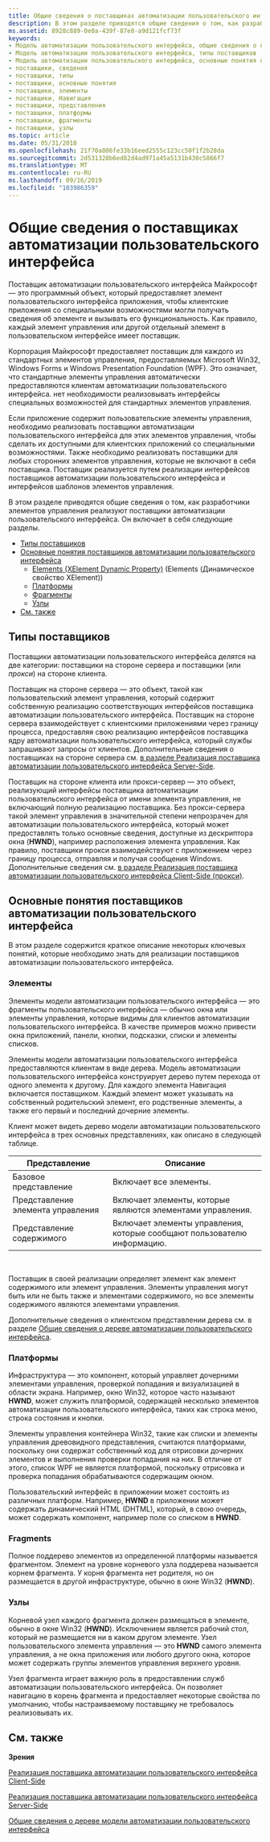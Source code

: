 ```yaml
---
title: Общие сведения о поставщиках автоматизации пользовательского интерфейса
description: В этом разделе приводятся общие сведения о том, как разработчики элементов управления реализуют поставщики автоматизации пользовательского интерфейса.
ms.assetid: 8928c889-0e0a-439f-87e8-a9d121fcf73f
keywords:
- Модель автоматизации пользовательского интерфейса, общие сведения о поставщиках
- Модель автоматизации пользовательского интерфейса, типы поставщиков
- Модель автоматизации пользовательского интерфейса, основные понятия поставщиков
- поставщики, сведения
- поставщики, типы
- поставщики, основные понятия
- поставщики, элементы
- поставщики, Навигация
- поставщики, представления
- поставщики, платформы
- поставщики, фрагменты
- поставщики, узлы
ms.topic: article
ms.date: 05/31/2018
ms.openlocfilehash: 21f70a806fe33b16eed2555c123cc50f1f2b28da
ms.sourcegitcommit: 2d531328b6ed82d4ad971a45a5131b430c5866f7
ms.translationtype: MT
ms.contentlocale: ru-RU
ms.lasthandoff: 09/16/2019
ms.locfileid: "103986359"
---
```

# <a name="ui-automation-providers-overview"></a>Общие сведения о поставщиках автоматизации пользовательского интерфейса

Поставщик автоматизации пользовательского интерфейса Майкрософт — это программный объект, который предоставляет элемент пользовательского интерфейса приложения, чтобы клиентские приложения со специальными возможностями могли получать сведения об элементе и вызывать его функциональность. Как правило, каждый элемент управления или другой отдельный элемент в пользовательском интерфейсе имеет поставщик.

Корпорация Майкрософт предоставляет поставщик для каждого из стандартных элементов управления, предоставляемых Microsoft Win32, Windows Forms и Windows Presentation Foundation (WPF). Это означает, что стандартные элементы управления автоматически предоставляются клиентам автоматизации пользовательского интерфейса. нет необходимости реализовывать интерфейсы специальных возможностей для стандартных элементов управления.

Если приложение содержит пользовательские элементы управления, необходимо реализовать поставщики автоматизации пользовательского интерфейса для этих элементов управления, чтобы сделать их доступными для клиентских приложений со специальными возможностями. Также необходимо реализовать поставщики для любых сторонних элементов управления, которые не включают в себя поставщика. Поставщик реализуется путем реализации интерфейсов поставщиков автоматизации пользовательского интерфейса и интерфейсов шаблонов элементов управления.

В этом разделе приводятся общие сведения о том, как разработчики элементов управления реализуют поставщики автоматизации пользовательского интерфейса. Он включает в себя следующие разделы.

-   [Типы поставщиков](#types-of-providers)
-   [Основные понятия поставщиков автоматизации пользовательского интерфейса](#ui-automation-provider-concepts)
    -   [Elements (XElement Dynamic Property)](#elements) (Elements (Динамическое свойство XElement))
    -   [Платформы](#frameworks)
    -   [Фрагменты](#fragments)
    -   [Узлы](#hosts)
-   [См. также](#related-topics)

## <a name="types-of-providers"></a>Типы поставщиков

Поставщики автоматизации пользовательского интерфейса делятся на две категории: поставщики на стороне сервера и поставщики (или *прокси*) на стороне клиента.

Поставщик на стороне сервера — это объект, такой как пользовательский элемент управления, который содержит собственную реализацию соответствующих интерфейсов поставщика автоматизации пользовательского интерфейса. Поставщик на стороне сервера взаимодействует с клиентскими приложениями через границу процесса, предоставляя свою реализацию интерфейсов поставщика ядру автоматизации пользовательского интерфейса, который службы запрашивают запросы от клиентов. Дополнительные сведения о поставщиках на стороне сервера см. [в разделе Реализация поставщика автоматизации пользовательского интерфейса Server-Side](uiauto-serversideprovider.md).

Поставщик на стороне клиента или прокси-сервер — это объект, реализующий интерфейсы поставщика автоматизации пользовательского интерфейса от имени элемента управления, не включающий полную реализацию поставщика. Без прокси-сервера такой элемент управления в значительной степени непрозрачен для автоматизации пользовательского интерфейса, который может предоставлять только основные сведения, доступные из дескриптора окна (**HWND**), например расположения элемента управления. Как правило, поставщики прокси взаимодействуют с приложением через границу процесса, отправляя и получая сообщения Windows. Дополнительные сведения см. [в разделе Реализация поставщика автоматизации пользовательского интерфейса Client-Side (прокси)](uiauto-clientsideprovider.md).

## <a name="ui-automation-provider-concepts"></a>Основные понятия поставщиков автоматизации пользовательского интерфейса

В этом разделе содержится краткое описание некоторых ключевых понятий, которые необходимо знать для реализации поставщиков автоматизации пользовательского интерфейса.

### <a name="elements"></a>Элементы

Элементы модели автоматизации пользовательского интерфейса — это фрагменты пользовательского интерфейса — обычно окна или элементы управления, которые видимы для клиентов автоматизации пользовательского интерфейса. В качестве примеров можно привести окна приложений, панели, кнопки, подсказки, списки и элементы списков.

Элементы модели автоматизации пользовательского интерфейса предоставляются клиентам в виде дерева. Модель автоматизации пользовательского интерфейса конструирует дерево путем перехода от одного элемента к другому. Для каждого элемента Навигация включается поставщиком. Каждый элемент может указывать на собственный родительский элемент, его родственные элементы, а также его первый и последний дочерние элементы.

Клиент может видеть дерево модели автоматизации пользовательского интерфейса в трех основных представлениях, как описано в следующей таблице.



| Представление         | Описание                                                    |
|--------------|----------------------------------------------------------------|
| Базовое представление     | Включает все элементы.                                         |
| Представление элемента управления | Включает элементы, которые являются элементами управления.                           |
| Представление содержимого | Включает элементы управления, которые сообщают пользователю информацию. |



 

Поставщик в своей реализации определяет элемент как элемент содержимого или элемент управления. Элементы управления могут быть или не быть также и элементами содержимого, но все элементы содержимого являются элементами управления.

Дополнительные сведения о клиентском представлении дерева см. в разделе [Общие сведения о дереве автоматизации пользовательского интерфейса](uiauto-treeoverview.md).

### <a name="frameworks"></a>Платформы

Инфраструктура — это компонент, который управляет дочерними элементами управления, проверкой попадания и визуализацией в области экрана. Например, окно Win32, которое часто называют **HWND**, может служить платформой, содержащей несколько элементов автоматизации пользовательского интерфейса, таких как строка меню, строка состояния и кнопки.

Элементы управления контейнера Win32, такие как списки и элементы управления древовидного представления, считаются платформами, поскольку они содержат собственный код для отрисовки дочерних элементов и выполнения проверки попадания на них. В отличие от этого, список WPF не является платформой, поскольку отрисовка и проверка попадания обрабатываются содержащим окном.

Пользовательский интерфейс в приложении может состоять из различных платформ. Например, **HWND** в приложении может содержать динамический HTML (DHTML), который, в свою очередь, может содержать компонент, например поле со списком в **HWND**.

### <a name="fragments"></a>Fragments

Полное поддерево элементов из определенной платформы называется фрагментом. Элемент на уровне корневого узла поддерева называется корнем фрагмента. У корня фрагмента нет родителя, но он размещается в другой инфраструктуре, обычно в окне Win32 (**HWND**).

### <a name="hosts"></a>Узлы

Корневой узел каждого фрагмента должен размещаться в элементе, обычно в окне Win32 (**HWND**). Исключением является рабочий стол, который не размещается ни в каком другом элементе. Узел пользовательского элемента управления — это **HWND** самого элемента управления, а не окна приложения или любого другого окна, которое может содержать группы элементов управления верхнего уровня.

Узел фрагмента играет важную роль в предоставлении служб автоматизации пользовательского интерфейса. Он позволяет навигацию в корень фрагмента и предоставляет некоторые свойства по умолчанию, чтобы настраиваемому поставщику не требовалось реализовывать их.

## <a name="related-topics"></a>См. также

<dl> <dt>

**Зрения**
</dt> <dt>

[Реализация поставщика автоматизации пользовательского интерфейса Client-Side](uiauto-clientsideprovider.md)
</dt> <dt>

[Реализация поставщика автоматизации пользовательского интерфейса Server-Side](uiauto-serversideprovider.md)
</dt> <dt>

[Общие сведения о дереве модели автоматизации пользовательского интерфейса](uiauto-treeoverview.md)
</dt> </dl>

 

 





